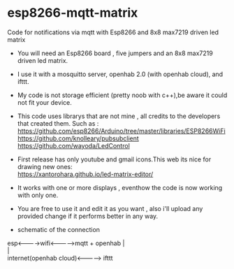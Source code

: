 # esp8266-mqtt-matrix
Code for notifications via mqtt with Esp8266 and 8x8 max7219 driven led matrix


- You will need an Esp8266 board , five jumpers and an 8x8 max7219 driven led matrix.
- I use it with a mosquitto server, openhab 2.0 (with openhab cloud), and ifttt.
- My code is not storage efficient (pretty noob with c++),be aware it could not fit your device.
- This code uses librarys that are not mine , all credits to the developers that created them. Such as :
        https://github.com/esp8266/Arduino/tree/master/libraries/ESP8266WiFi                                                               
        https://github.com/knolleary/pubsubclient                                                                                         
        https://github.com/wayoda/LedControl

- First release has only youtube and gmail icons.This web its nice for drawing new ones:                                                   
  https://xantorohara.github.io/led-matrix-editor/
- It works with one or more displays , eventhow the code is now working with only one.
- You are free to use it and edit it as you want , also i'll upload any provided change if it 
  performs better in any way.
- schematic of the connection 
  
esp<---->wifi<----->mqtt + openhab
                         |                                                                                                               
                         |                                                                             
               internet(openhab cloud)<-----> ifttt
